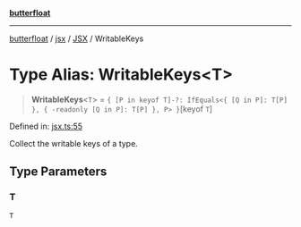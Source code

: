 [**butterfloat**](../../../../../../index.md)

***

[butterfloat](../../../../../../index.md) / [jsx](../../../index.md) / [JSX](../index.md) / WritableKeys

# Type Alias: WritableKeys\<T\>

> **WritableKeys**\<`T`\> = `{ [P in keyof T]-?: IfEquals<{ [Q in P]: T[P] }, { -readonly [Q in P]: T[P] }, P> }`\[keyof `T`\]

Defined in: [jsx.ts:55](https://github.com/WorldMaker/butterfloat/blob/df545ef96728808e6ed86d129bea41fdc458751b/jsx.ts#L55)

Collect the writable keys of a type.

## Type Parameters

### T

`T`
